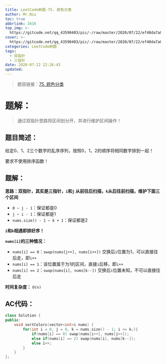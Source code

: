 ```yaml
---
title: LeetCode刷题-75. 颜色分类
author: Mr.Niu
toc: true
abbrlink: 3416
top_img: >-
  https://gitcode.net/qq_43590403/pic/-/raw/master/2020/07/22/ef40da7a8d735fcde83f7ef515453a0d.png
cover: >-
  https://gitcode.net/qq_43590403/pic/-/raw/master/2020/07/22/ef40da7a8d735fcde83f7ef515453a0d.png
categories: LeetCode刷题
tags:
  - 双指针
  - 三指针
date: 2020-07-22 22:26:43
updated:
---
```
























> 题目链接：[75. 颜色分类]( https://leetcode-cn.com/problems/sort-colors/)



# 题解：



> 通过双指针思路将区间划分开，并进行维护区间操作！



## 题目简述：



给定0、1、2三个数字的乱序序列，按照0，1，2的顺序将相同数字排到一起！

要求不使用排序函数！

## 题解：

**思路：双指针，其实是三指针，`i`和`j` 从前往后扫描，`k`从后往前扫描，维护下面三个区间**

- `0 ~ j - 1`：保证都是0
- `j ~ i - 1`：保证都是1
- `nums.size() - 1 ~ k + 1`：保证都是2



**`i`和`k`相遇即排好序！**

**`nums[i]`的三种情况：**

- `nums[i] == 0`：`swap(nums[j++], nums[i++])` 交换后`i`位置为1，可以直接往后走，即`i++`
- `nums[i] == 1`：该位置属于为1的区间，直接`i`后移，即`i++`
- `nums[i] == 2`：`swap(nums[i], nums[k--])` 交换后`i`位置未知，不可以直接往后走



**时间复杂度：** `O(n)`

## AC代码：



```c++
class Solution {
public:
    void sortColors(vector<int>& nums) {
        for(int i = 0, j = 0, k = nums.size() - 1; i <= k;){
            if(nums[i] == 0) swap(nums[i++], nums[j++]);
            else if(nums[i] == 2) swap(nums[i], nums[k--]);
            else i++;
        }
    }
};
```



